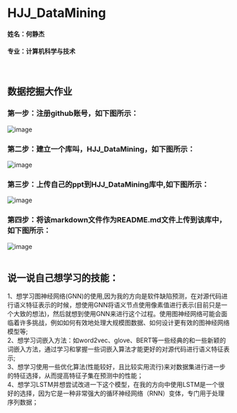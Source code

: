# HJJ_DataMining
#### 姓名：何静杰
#### 专业：计算机科学与技术
<br>

## 数据挖掘大作业
### 第一步：注册github账号，如下图所示：
![image](https://github.com/HannahLinden/HJJ_DataMining/assets/87311945/87c840e3-7b5d-4529-b9dd-effaa6c89363)
### 第二步：建立一个库叫，HJJ_DataMining，如下图所示：
![image](https://github.com/HannahLinden/HJJ_DataMining/assets/87311945/c91c7903-2e18-4758-949a-a0bdbe4e6492)
### 第三步：上传自己的ppt到HJJ_DataMining库中,如下图所示：
![image](https://github.com/HannahLinden/HJJ_DataMining/assets/87311945/3e75e2ff-ad61-4147-9db1-9e18ac861509)
### 第四步：将该markdown文件作为README.md文件上传到该库中，如下图所示：
![image](https://github.com/HannahLinden/HJJ_DataMining/assets/87311945/fabebe97-1273-443c-98bf-aaecd5b13324)
<br>
<br>

## 说一说自己想学习的技能：
1、想学习图神经网络(GNN)的使用,因为我的方向是软件缺陷预测，在对源代码进行语义特征表示的时候，想使用GNN将语义节点使用像素值进行表示(目前只是一个大致的想法)，然后就想到使用GNN来进行这个过程。使用图神经网络可能会面临着许多挑战，例如如何有效地处理大规模图数据、如何设计更有效的图神经网络模型等;<br>
2、想学习词嵌入方法：如word2vec、glove、BERT等一些经典的和一些新颖的词嵌入方法，通过学习和掌握一些词嵌入算法才能更好的对源代码进行语义特征表示;<br>
3、想学习使用一些优化算法(性能较好，且比较实用流行)来对数据集进行进一步的特征选择，从而提高特征子集在预测中的性能；<br>
4、想学习LSTM并想尝试改进一下这个模型，在我的方向中使用LSTM是一个很好的选择，因为它是一种非常强大的循环神经网络（RNN）变体，专门用于处理序列数据；




